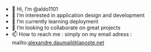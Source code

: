 - 👋 Hi, I’m @aldo1101
- 👀 I’m interested in application design and development
- 🌱 I’m currently learning deployment
- 💞️ I’m looking to collaborate on great projects
- 📫 How to reach me : simply on my email adress : mailto:alexandre.daumail@laposte.net

<!---
aldo1101/aldo1101 is a ✨ special ✨ repository because its `README.md` (this file) appears on your GitHub profile.
You can click the Preview link to take a look at your changes.
--->
